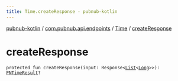 ```yaml
---
title: Time.createResponse - pubnub-kotlin
---
```


[pubnub-kotlin](../../index.html) / [com.pubnub.api.endpoints](../index.html) / [Time](index.html) / [createResponse](./create-response.html)

# createResponse

`protected fun createResponse(input: Response<`[`List`](https://kotlinlang.org/api/latest/jvm/stdlib/kotlin.collections/-list/index.html)`<`[`Long`](https://kotlinlang.org/api/latest/jvm/stdlib/kotlin/-long/index.html)`>>): `[`PNTimeResult`](../../com.pubnub.api.models.consumer/-p-n-time-result/index.html)`?`